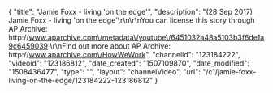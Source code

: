 {
    "title": "Jamie Foxx - living 'on the edge'",
    "description": "(28 Sep 2017) Jamie Foxx - living 'on the edge'\r\n\r\nYou can license this story through AP Archive: http:\/\/www.aparchive.com\/metadata\/youtube\/6451032a48a5103b3f6de1a9c6459039 \r\nFind out more about AP Archive: http:\/\/www.aparchive.com\/HowWeWork",
    "channelid": "123184222",
    "videoid": "123186812",
    "date_created": "1507109870",
    "date_modified": "1508436477",
    "type": "",
    "layout": "channelVideo",
    "url": "\/c1\/jamie-foxx-living-on-the-edge\/123184222-123186812"
}